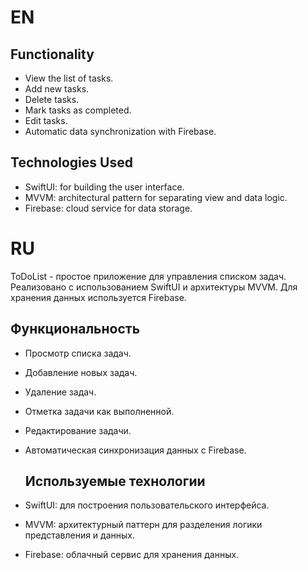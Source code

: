 # EN
## Functionality
- View the list of tasks.
- Add new tasks.
- Delete tasks.
- Mark tasks as completed.
- Edit tasks.
- Automatic data synchronization with Firebase.

## Technologies Used
- SwiftUI: for building the user interface.
- MVVM: architectural pattern for separating view and data logic.
- Firebase: cloud service for data storage.

# RU
ToDoList - простое приложение для управления списком задач. 
Реализовано с использованием SwiftUI и архитектуры MVVM. Для хранения данных используется Firebase.

## Функциональность
- Просмотр списка задач.
- Добавление новых задач.
- Удаление задач.
- Отметка задачи как выполненной.
- Редактирование задачи.
- Автоматическая синхронизация данных с Firebase.

  ## Используемые технологии
- SwiftUI: для построения пользовательского интерфейса.
- MVVM: архитектурный паттерн для разделения логики представления и данных.
- Firebase: облачный сервис для хранения данных.
